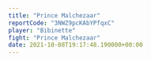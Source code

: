 ```yaml
---
title: "Prince Malchezaar"
reportCode: "3NWZ9pcKAbYPfqxC"
player: "Bibinette"
fight: "Prince Malchezaar"
date: 2021-10-08T19:17:48.190000+00:00
---
```

